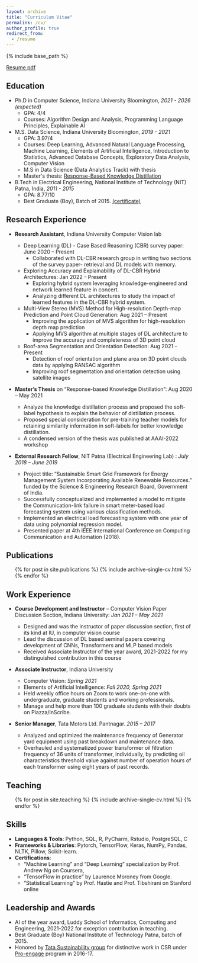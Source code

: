 ```yaml
---
layout: archive
title: "Curriculum Vitae"
permalink: /cv/
author_profile: true
redirect_from:
  - /resume
---
```


{% include base_path %}

[Resume pdf](https://vkvats.github.io/files/VibhasVats-resume-public.pdf)

Education
------
* Ph.D in Computer Science, Indiana University Bloomington, *2021 - 2026 (expected)*
  * GPA: 4/4
  * Courses: Algorithm Design and Analysis, Programming Language Principles, Explainable AI
* M.S. Data Science, Indiana University Bloomington, *2019 - 2021*
  * GPA: 3.97/4
  * Courses: Deep Learning, Advanced Natural Language Processing, Machine Learning, Elements of Artificial Intelligence, Introduction to Statistics, Advanced Database Concepts, Exploratory Data Analysis, Computer Vision
  * M.S in Data Science (Data Analytics Track) with thesis
  * Master's thesis: [Response-Based Knowledge Distillation](https://vkvats.github.io/files/Vkvats_master_thesis.pdf)
* B.Tech in Electrical Engineering, National Institute of Technology (NIT) Patna, India, *2011 - 2015*
  * GPA: 8.77/10
  * Best Graduate (Boy), Batch of 2015. [(certificate)](https://vkvats.github.io/files/Best-Graduate.pdf)



Research Experience
------
* **Research Assistant**, Indiana University Computer Vision lab                                                                         
  * Deep Learning (DL) - Case Based Reasoning (CBR) survey paper: June 2020 – Present
    * Collaborated with DL-CBR research group in writing two sections of the survey paper- retrieval and DL models with memory.
  * Exploring Accuracy and Explainability of DL-CBR Hybrid Architectures: Jan 2022 – Present
    * Exploring hybrid system leveraging knowledge-engineered and network learned feature in concert.
    * Analyzing different DL architectures to study the impact of learned features in the DL-CBR hybrid system.
  * Multi-View Stereo (MVS) Method for High-resolution Depth-map Prediction and Point Cloud Generation: Aug 2021 – Present
    * Improving the application of MVS algorithm for high-resolution depth map prediction
    * Applying MVS algorithm at multiple stages of DL architecture to improve the accuracy and completeness of 3D point cloud
  * Roof-area Segmentation and Orientation Detection: Aug 2021 – Present
    * Detection of roof orientation and plane area on 3D point clouds data by applying RANSAC algorithm 
    * Improving roof segmentation and orientation detection using satellite images  
* **Master’s Thesis** on “Response-based Knowledge Distillation”: Aug 2020 – May 2021
  * Analyze the knowledge distillation process and proposed the soft-label hypothesis to explain the behavior of distillation process. 
  * Proposed special consideration for pre-training teacher models for retaining similarity information in soft-labels for better knowledge distillation.
  * A condensed version of the thesis was published at AAAI-2022 workshop


* **External Research Fellow**, NIT Patna (Electrical Engineering Lab) : *July 2018 – June 2019* 
  * Project title: “Sustainable Smart Grid Framework for Energy Management System Incorporating Available Renewable Resources.” funded by the Science & Engineering Research Board, Government of India.
  * Successfully conceptualized and implemented a model to mitigate the Communication-link failure in smart meter-based load forecasting system using various classification methods.
  * Implemented an electrical load forecasting system with one year of data using polynomial regression model.
  * Presented paper at 4th IEEE International Conference on Computing Communication and Automation (2018).

  

Publications
------
  <ul>{% for post in site.publications %}
    {% include archive-single-cv.html %}
  {% endfor %}</ul>
  
Work Experience
------
* **Course Development and Instructor** – Computer Vision Paper Discussion Section, Indiana University: *Jan 2021 – May 2021*
  * Designed and was the instructor of paper discussion section, first of its kind at IU, in computer vision course
  * Lead the discussion of DL based seminal papers covering development of CNNs, Transformers and MLP based models
  * Received Associate Instructor of the year award, 2021-2022 for my distinguished contribution in this course

* **Associate Instructor**, Indiana University                                                    
  * Computer Vision: *Spring 2021*
  * Elements of Artificial Intelligence: *Fall 2020, Spring 2021*
  * Held weekly office hours on Zoom to work one-on-one with undergraduate, graduate students and working professionals.
  * Manage and help more than 100 graduate students with their doubts on Piazza/InScribe.
* **Senior Manager**, Tata Motors Ltd. Pantnagar.                     *2015 – 2017*
  * Analyzed and optimized the maintenance frequency of Generator yard equipment using past breakdown and maintenance data.
  * Overhauled and systematized power transformer oil filtration frequency of 36 units of transformer, individually, by predicting oil characteristics threshold value against number of operation hours of each transformer using eight years of past records.
  
Teaching
------
  <ul>{% for post in site.teaching %}
    {% include archive-single-cv.html %}
  {% endfor %}</ul>
  

Skills
------
* **Languages & Tools**: Python, SQL, R, PyCharm, Rstudio, PostgreSQL, C
* **Frameworks & Libraries**: Pytorch, TensorFlow, Keras, NumPy, Pandas, NLTK, Pillow, Scikit-learn.
* **Certifications**: 
  * “Machine Learning” and “Deep Learning” specialization by Prof. Andrew Ng on Coursera, 
  * “TensorFlow in practice” by Laurence Moroney from Google.
  * “Statistical Learning” by Prof. Hastie and Prof. Tibshirani on Stanford online


Leadership and Awards
------
* AI of the year award, Luddy School of Informatics, Computing and Engineering, 2021-2022 for exception contribution in teaching.
* Best Graduate (Boy) National Institute of Technology Patna, batch of 2015.
* Honored by [Tata Sustainability group](https://www.tatasustainability.com/) for distinctive work in CSR under [Pro-engage](https://www.tatasustainability.com/SocialAndHumanCapital/ProEngage) program in 2016-17.

 
